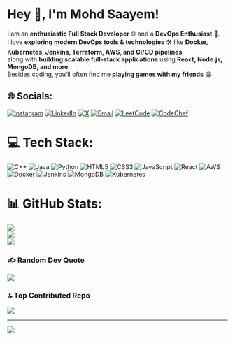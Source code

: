 # Hey 👋, I'm Mohd Saayem! <br>
I am an **enthusiastic Full Stack Developer** 🌐 and a **DevOps Enthusiast** 🚀.  
I love **exploring modern DevOps tools & technologies** 🛠️ like **Docker, Kubernetes, Jenkins, Terraform, AWS, and CI/CD pipelines**,  
along with **building scalable full-stack applications** using **React, Node.js, MongoDB, and more**.  
Besides coding, you’ll often find me **playing games with my friends** 😁 <br>


## 🌐 Socials:

[![Instagram](https://img.shields.io/badge/Instagram-000000?logo=Instagram&logoColor=white&style=for-the-badge)](https://instagram.com/samm_roxx)  [![LinkedIn](https://img.shields.io/badge/LinkedIn-000000?logo=linkedin&logoColor=white&style=for-the-badge)](https://linkedin.com/in/mohd-saayem-875363253)  [![X](https://img.shields.io/badge/X-000000?logo=X&logoColor=white&style=for-the-badge)](https://x.com/SammRoxx7)  [![Email](https://img.shields.io/badge/Email-000000?logo=gmail&logoColor=white&style=for-the-badge)](mailto:mohdsaayam123@gmail.com)  [![LeetCode](https://img.shields.io/badge/LeetCode-000000?logo=leetcode&logoColor=white&style=for-the-badge)](https://leetcode.com/u/saayem_9198/)  [![CodeChef](https://img.shields.io/badge/CodeChef-000000?logo=codechef&logoColor=white&style=for-the-badge)](https://www.codechef.com/users/mohd_saayem)  


# 💻 Tech Stack:
![C++](https://img.shields.io/badge/C++-000000?style=for-the-badge&logo=c%2B%2B&logoColor=white)  ![Java](https://img.shields.io/badge/Java-000000?style=for-the-badge&logo=openjdk&logoColor=white)  ![Python](https://img.shields.io/badge/Python-000000?style=for-the-badge&logo=python&logoColor=ffdd54)  ![HTML5](https://img.shields.io/badge/HTML5-000000?style=for-the-badge&logo=html5&logoColor=white)  ![CSS3](https://img.shields.io/badge/CSS3-000000?style=for-the-badge&logo=css3&logoColor=white)  ![JavaScript](https://img.shields.io/badge/JavaScript-000000?style=for-the-badge&logo=javascript&logoColor=%23F7DF1E)  ![React](https://img.shields.io/badge/React-000000?style=for-the-badge&logo=react&logoColor=%2361DAFB)  ![AWS](https://img.shields.io/badge/AWS-000000?style=for-the-badge&logo=amazon-aws&logoColor=white)  ![Docker](https://img.shields.io/badge/Docker-000000?style=for-the-badge&logo=docker&logoColor=white)  ![Jenkins](https://img.shields.io/badge/Jenkins-000000?style=for-the-badge&logo=jenkins&logoColor=white)  ![MongoDB](https://img.shields.io/badge/MongoDB-000000?style=for-the-badge&logo=mongodb&logoColor=white)  ![Kubernetes](https://img.shields.io/badge/Kubernetes-000000?style=for-the-badge&logo=kubernetes&logoColor=white)  

# 📊 GitHub Stats:
![](https://github-readme-stats.vercel.app/api?username=Saayem123&theme=dark&hide_border=false&include_all_commits=false&count_private=false)<br/>
![](https://nirzak-streak-stats.vercel.app/?user=Saayem123&theme=dark&hide_border=false)<br/>
![](https://github-readme-stats.vercel.app/api/top-langs/?username=Saayem123&theme=dark&hide_border=false&include_all_commits=false&count_private=false&layout=compact)

### ✍️ Random Dev Quote
![](https://quotes-github-readme.vercel.app/api?type=horizontal&theme=radical)

### 🔝 Top Contributed Repo
![](https://github-contributor-stats.vercel.app/api?username=Saayem123&limit=5&theme=dark&combine_all_yearly_contributions=true)

---
[![](https://visitcount.itsvg.in/api?id=Saayem123&icon=1&color=0)](https://visitcount.itsvg.in)

<!-- Proudly created with GPRM ( https://gprm.itsvg.in ) -->
